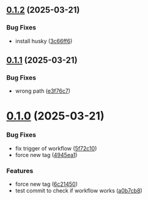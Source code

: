 ## [0.1.2](https://github.com/css-ch/livo-coverage-information/compare/v0.1.1...v0.1.2) (2025-03-21)


### Bug Fixes

* install husky ([3c66ff6](https://github.com/css-ch/livo-coverage-information/commit/3c66ff60b749910b9a92d26a2957c7960db09a17))



## [0.1.1](https://github.com/css-ch/livo-coverage-information/compare/v0.1.0...v0.1.1) (2025-03-21)


### Bug Fixes

* wrong path ([e3f76c7](https://github.com/css-ch/livo-coverage-information/commit/e3f76c70abcdde8c04f4182e79cd8511622c3db0))



# [0.1.0](https://github.com/css-ch/livo-coverage-information/compare/a0b7cb8feb8f65eb045e7ea87c70ecbfa9e7f102...v0.1.0) (2025-03-21)


### Bug Fixes

* fix trigger of workflow ([5f72c10](https://github.com/css-ch/livo-coverage-information/commit/5f72c1022e13edfa973e7bb45880d26ef8613d81))
* force new tag ([4945ea1](https://github.com/css-ch/livo-coverage-information/commit/4945ea14924cad1bc799751959e08ae666a495b1))


### Features

* force new tag ([6c21450](https://github.com/css-ch/livo-coverage-information/commit/6c214506b52b2acf0a80ebd5841e1cd49ba5e8c6))
* test commit to check if workflow works ([a0b7cb8](https://github.com/css-ch/livo-coverage-information/commit/a0b7cb8feb8f65eb045e7ea87c70ecbfa9e7f102))



